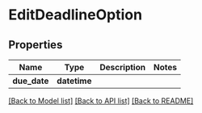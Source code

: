 # EditDeadlineOption

## Properties
Name | Type | Description | Notes
------------ | ------------- | ------------- | -------------
**due_date** | **datetime** |  | 

[[Back to Model list]](../gitea/docs/README.md#documentation-for-models) [[Back to API list]](../gitea/docs/README.md#documentation-for-api-endpoints) [[Back to README]](../gitea/docs/README.md)

